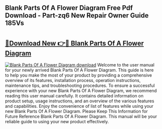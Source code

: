## Blank Parts Of A Flower Diagram Free Pdf Download - Part-zq6 New Repair Owner Guide 185Vs

# <h2><a href="http://dfrpe8.blite.top/?on=Blank+Parts+Of+A+Flower+Diagram">🔗Download New 👉🔴 Blank Parts Of A Flower Diagram</a></h2>

[![Blank Parts Of A Flower Diagram download](https://i.imgur.com/lujVjoI.png)](http://dfrpe8.blite.top/?on=Blank+Parts+Of+A+Flower+Diagram)
Welcome to the user manual for your newly arrived Blank Parts Of A Flower Diagram. This guide is here to help you make the most of your product by providing a comprehensive overview of its features, installation process, operation instructions, maintenance tips, and troubleshooting procedures. To ensure a successful experience with your new Blank Parts Of A Flower Diagram, we recommend reading this user manual carefully. It contains detailed information on product setup, usage instructions, and an overview of the various features and capabilities. Enjoy the convenience of list of features while using your new Blank Parts Of A Flower Diagram. Please Keep This Information for Future Reference Blank Parts Of A Flower Diagram. This manual will be your reliable guide to using your new product effectively.
